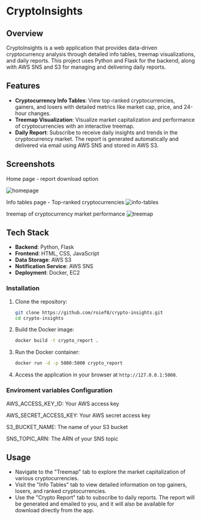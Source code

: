 # CryptoInsights

## Overview

CryptoInsights is a web application that provides data-driven cryptocurrency analysis through detailed info tables, treemap visualizations, and daily reports. This project uses Python and Flask for the backend, along with AWS SNS and S3 for managing and delivering daily reports.

## Features

- **Cryptocurrency Info Tables**: View top-ranked cryptocurrencies, gainers, and losers with detailed metrics like market cap, price, and 24-hour changes.
- **Treemap Visualization**: Visualize market capitalization and performance of cryptocurrencies with an interactive treemap.
- **Daily Report**: Subscribe to receive daily insights and trends in the cryptocurrency market. The report is generated automatically and delivered via email using AWS SNS and stored in AWS S3.

## Screenshots

Home page - report download option

![homepage](https://github.com/user-attachments/assets/ef3bfa30-1a8e-48bb-8675-5b0d16af5bff)

Info tables page - Top-ranked cryptocurrencies
![info-tables](https://github.com/user-attachments/assets/3b4837dc-3ba9-4185-8c0e-9fda236ae05a)

treemap of cryptocurrency market performance
![treemap](https://github.com/user-attachments/assets/b0a0a2af-7a56-48ed-9775-a397fd3cb6e0)

## Tech Stack
- **Backend**: Python, Flask
- **Frontend**: HTML, CSS, JavaScript
- **Data Storage**: AWS S3
- **Notification Service**: AWS SNS
- **Deployment**: Docker, EC2

### Installation

1. Clone the repository:
    ```bash
    git clone https://github.com/roief8/crypto-insights.git
    cd crypto-insights
    ```

2. Build the Docker image:
    ```bash
    docker build -t crypto_report .
    ```

3. Run the Docker container:
    ```bash
    docker run -d -p 5000:5000 crypto_report
    ```

4. Access the application in your browser at `http://127.0.0.1:5000`.

### Enviroment variables Configuration

AWS_ACCESS_KEY_ID: Your AWS access key

AWS_SECRET_ACCESS_KEY: Your AWS secret access key

S3_BUCKET_NAME: The name of your S3 bucket

SNS_TOPIC_ARN: The ARN of your SNS topic

## Usage

- Navigate to the "Treemap" tab to explore the market capitalization of various cryptocurrencies.
- Visit the "Info Tables" tab to view detailed information on top gainers, losers, and ranked cryptocurrencies.
- Use the "Crypto Report" tab to subscribe to daily reports. The report will be generated and emailed to you, and it will also be available for download directly from the app.

